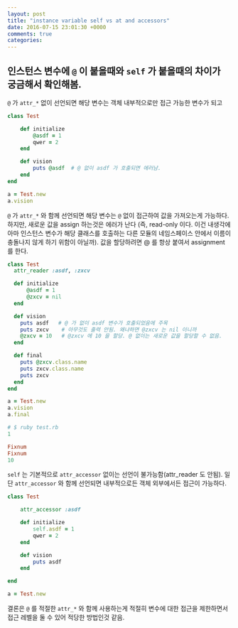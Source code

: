 ```yaml
---
layout: post
title: "instance variable self vs at and accessors"
date: 2016-07-15 23:01:30 +0000
comments: true
categories: 
---
```


인스턴스 변수에 `@` 이 붙을때와 `self` 가 붙을때의 차이가 궁금해서 확인해봄.
--

`@` 가 `attr_*` 없이 선언되면 해당 변수는 객체 내부적으로만 접근 가능한 변수가 되고

```ruby
class Test

    def initialize
        @asdf = 1
        qwer = 2
    end

    def vision
        puts @asdf  # @ 없이 asdf 가 호출되면 에러남.
    end
end

a = Test.new
a.vision
```

`@` 가 `attr_*` 와 함께 선언되면 해당 변수는 `@` 없이 접근하여 값을 가져오는게 가능하다. 하지만, 새로운 값을 assign 하는것은 에러가 난다 (즉, read-only 이다. 이건 내생각에 아마 인스턴스 변수가 해당 클래스를 호출하는 다른 모듈의 네임스페이스 안에서 이름이 충돌나지 않게 하기 위함이 아닐까).  값을 할당하려면 @ 를 항상 붙여서 assignment 를 한다.

```ruby
class Test
  attr_reader :asdf, :zxcv

  def initialize
      @asdf = 1
      @zxcv = nil
  end

  def vision
    puts asdf   # @ 가 없이 asdf 변수가 호출되었음에 주목
    puts zxcv    # 아무것도 출력 안됨. 왜냐하면 @zxcv 는 nil 이니까
    @zxcv = 10   # @zxcv 에 10 을 할당. @ 없이는 새로운 값을 할당할 수 없음.
  end

  def final
    puts @zxcv.class.name
    puts zxcv.class.name
    puts zxcv
  end
end

a = Test.new
a.vision
a.final

# $ ruby test.rb
1

Fixnum
Fixnum
10
```


`self` 는 기본적으로 `attr_accessor` 없이는 선언이 불가능함(attr_reader 도 안됨). 일단 `attr_accessor` 와 함께 선언되면 내부적으로든 객체 외부에서든 접근이 가능하다.

```ruby
class Test

    attr_accessor :asdf

    def initialize
        self.asdf = 1
        qwer = 2
    end

    def vision
        puts asdf
    end

end

a = Test.new
```

결론은 `@` 를 적절한 `attr_*` 와 함께 사용하는게 적절히 변수에 대한 접근을 제한하면서 접근 레벨을 둘 수 있어 적당한 방법인것 같음.


